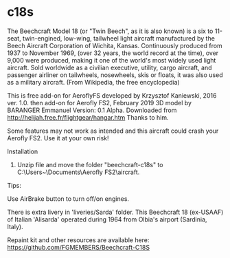 # c18s
The Beechcraft Model 18 (or "Twin Beech", as it is also known) is a six to 11-seat, twin-engined, low-wing, tailwheel light aircraft manufactured by the Beech Aircraft Corporation of Wichita, Kansas. Continuously produced from 1937 to November 1969, (over 32 years, the world record at the time), over 9,000 were produced, making it one of the world's most widely used light aircraft. Sold worldwide as a civilian executive, utility, cargo aircraft, and passenger airliner on tailwheels, nosewheels, skis or floats, it was also used as a military aircraft. (From Wikipedia, the free encyclopedia)

This is free add-on for AeroflyFS developed by Krzysztof Kaniewski, 2016 ver. 1.0.
then add-on for Aerofly FS2, February 2019
3D model by BARANGER Emmanuel Version: 0.1 Alpha. Downloaded from http://helijah.free.fr/flightgear/hangar.htm
Thanks to him. 

 Some features may not work as intended and this aircraft could crash your Aerofly FS2. 
 Use it at your own risk!

Installation

1. Unzip file and move the folder "beechcraft-c18s" to C:\Users\~\Documents\Aerofly FS2\aircraft.


Tips:

Use AirBrake button to turn off/on engines.

There is extra livery in 'liveries/Sarda' folder. This Beechcraft 18 (ex-USAAF) of Italian 'Alisarda' operated during 1964 from Olbia's airport  (Sardinia, Italy).

Repaint kit and other resources are available here: https://github.com/FGMEMBERS/Beechcraft-C18S